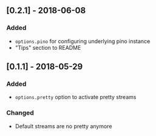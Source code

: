 ## [0.2.1] - 2018-06-08

### Added

- `options.pino` for configuring underlying pino instance
- "Tips" section to README


## [0.1.1] - 2018-05-29

### Added
- `options.pretty` option to activate pretty streams

### Changed
- Default streams are no pretty anymore
